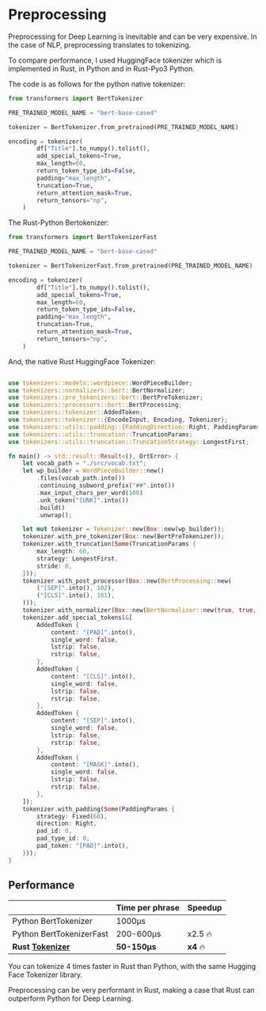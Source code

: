 # Preprocessing

Preprocessing for Deep Learning is inevitable and can be very expensive. In the case of NLP, preprocessing translates to tokenizing. 

To compare performance, I used HuggingFace tokenizer which is implemented in Rust, in Python and in Rust-Pyo3 Python.

The code is as follows for the python native tokenizer:
```python
from transformers import BertTokenizer

PRE_TRAINED_MODEL_NAME = "bert-base-cased"

tokenizer = BertTokenizer.from_pretrained(PRE_TRAINED_MODEL_NAME)

encoding = tokenizer(
        df["Title"].to_numpy().tolist(),
        add_special_tokens=True,
        max_length=60,
        return_token_type_ids=False,
        padding="max_length",
        truncation=True,
        return_attention_mask=True,
        return_tensors="np",
    )
```

The Rust-Python Bertokenizer:
```python
from transformers import BertTokenizerFast

PRE_TRAINED_MODEL_NAME = "bert-base-cased"

tokenizer = BertTokenizerFast.from_pretrained(PRE_TRAINED_MODEL_NAME)

encoding = tokenizer(
        df["Title"].to_numpy().tolist(),
        add_special_tokens=True,
        max_length=60,
        return_token_type_ids=False,
        padding="max_length",
        truncation=True,
        return_attention_mask=True,
        return_tensors="np",
    )
```
And, the native Rust HuggingFace Tokenizer:
```rust

use tokenizers::models::wordpiece::WordPieceBuilder;
use tokenizers::normalizers::bert::BertNormalizer;
use tokenizers::pre_tokenizers::bert::BertPreTokenizer;
use tokenizers::processors::bert::BertProcessing;
use tokenizers::tokenizer::AddedToken;
use tokenizers::tokenizer::{EncodeInput, Encoding, Tokenizer};
use tokenizers::utils::padding::{PaddingDirection::Right, PaddingParams, PaddingStrategy::Fixed};
use tokenizers::utils::truncation::TruncationParams;
use tokenizers::utils::truncation::TruncationStrategy::LongestFirst;

fn main() -> std::result::Result<(), OrtError> {
    let vocab_path = "./src/vocab.txt";
    let wp_builder = WordPieceBuilder::new()
        .files(vocab_path.into())
        .continuing_subword_prefix("##".into())
        .max_input_chars_per_word(100)
        .unk_token("[UNK]".into())
        .build()
        .unwrap();

    let mut tokenizer = Tokenizer::new(Box::new(wp_builder));
    tokenizer.with_pre_tokenizer(Box::new(BertPreTokenizer));
    tokenizer.with_truncation(Some(TruncationParams {
        max_length: 60,
        strategy: LongestFirst,
        stride: 0,
    }));
    tokenizer.with_post_processor(Box::new(BertProcessing::new(
        ("[SEP]".into(), 102),
        ("[CLS]".into(), 101),
    )));
    tokenizer.with_normalizer(Box::new(BertNormalizer::new(true, true, false, false)));
    tokenizer.add_special_tokens(&[
        AddedToken {
            content: "[PAD]".into(),
            single_word: false,
            lstrip: false,
            rstrip: false,
        },
        AddedToken {
            content: "[CLS]".into(),
            single_word: false,
            lstrip: false,
            rstrip: false,
        },
        AddedToken {
            content: "[SEP]".into(),
            single_word: false,
            lstrip: false,
            rstrip: false,
        },
        AddedToken {
            content: "[MASK]".into(),
            single_word: false,
            lstrip: false,
            rstrip: false,
        },
    ]);
    tokenizer.with_padding(Some(PaddingParams {
        strategy: Fixed(60),
        direction: Right,
        pad_id: 0,
        pad_type_id: 0,
        pad_token: "[PAD]".into(),
    }));
}
```
## Performance 

| |Time per phrase |Speedup |
| --- | --- | --- |
|Python BertTokenizer |1000μs | |
|Python BertTokenizerFast |200-600μs |x2.5 🔥 |
|**Rust [Tokenizer](https://docs.rs/tokenizers/0.10.1/tokenizers/)** |**50-150μs** |**x4** 🔥 |

You can tokenize 4 times faster in Rust than Python, with the same Hugging Face Tokenizer library.

Preprocessing can be very performant in Rust, making a case that Rust can outperform Python for Deep Learning.